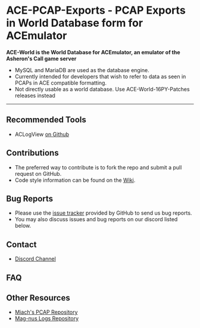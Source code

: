 # ACE-PCAP-Exports - PCAP Exports in World Database form for ACEmulator

**ACE-World is the World Database for ACEmulator, an emulator of the Asheron's Call game server**
 * MySQL and MariaDB are used as the database engine.
 * Currently intended for developers that wish to refer to data as seen in PCAPs in ACE compatible formatting.
 * Not directly usable as a world database. Use ACE-World-16PY-Patches releases instead

***
## Recommended Tools
* ACLogView [on Github](https://github.com/ACEmulator/aclogview)

## Contributions

* The preferred way to contribute is to fork the repo and submit a pull request on GitHub.
* Code style information can be found on the [Wiki](https://github.com/ACEmulator/ACE/wiki/Code-Style).

## Bug Reports

* Please use the [issue tracker](https://github.com/ACEmulator/ACE/issues) provided by GitHub to send us bug reports.
* You may also discuss issues and bug reports on our discord listed below.

## Contact

- [Discord Channel](https://discord.gg/C2WzhP9)

## FAQ


## Other Resources
* [Miach's PCAP Repository](http://aka-steve.com/AC/AC-Files/AC1%20PCAPS/All%20PCAPS/)
* [Mag-nus Logs Repository](http://aka-steve.com/AC/AC-Files/AC1%20PCAPS/All%20Mag-nus%20Logs/)

